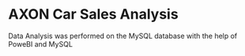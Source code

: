 # AXON Car Sales Analysis
 Data Analysis was performed on the MySQL database with the help of PoweBI and MySQL
